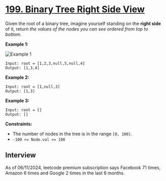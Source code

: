# [199. Binary Tree Right Side View](https://leetcode.com/problems/binary-tree-right-side-view/)

Given the root of a binary tree, imagine yourself standing on the **right side** of it, return _the values of the nodes you can see ordered from top to bottom_.

**Example 1:**

![Example 1](https://assets.leetcode.com/uploads/2021/02/14/tree.jpg)
```
Input: root = [1,2,3,null,5,null,4]
Output: [1,3,4]
```

**Example 2:**
```
Input: root = [1,null,3]
Output: [1,3]
```

**Example 3:**
```
Input: root = []
Output: []
```

**Constraints:**
* The number of nodes in the tree is in the range `[0, 100]`.
* `-100 <= Node.val <= 100`

## Interview
As of 06/11/2024, leetcode premium subscription says Facebook 71 times, Amazon 6 times and Google 2 times in the last 6 months.
